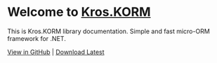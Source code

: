 # Welcome to [Kros.KORM](xref:Kros.KORM)

This is Kros.KORM library documentation.
Simple and fast micro-ORM framework for .NET.

[View in GitHub](https://github.com/Kros-sk/Kros.KORM) | [Download Latest](https://github.com/Kros-sk/Kros.KORM/releases)
